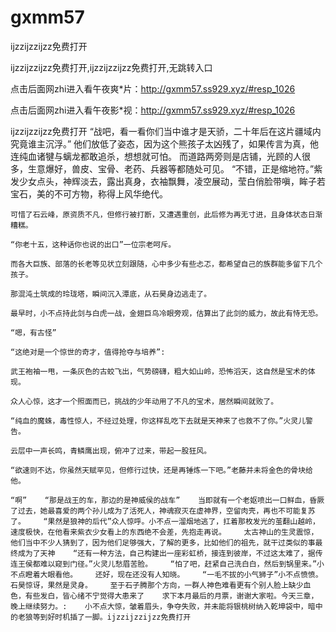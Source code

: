 # gxmm57
ijzzijzzijzz免费打开

ijzzijzzijzz免费打开,ijzzijzzijzz免费打开,无跳转入口

点击后面网zhi进入看午夜爽*片：http://gxmm57.ss929.xyz/#resp_1026

点击后面网zhi进入看午夜影*视：http://gxmm57.ss929.xyz/#resp_1026

ijzzijzzijzz免费打开    “战吧，看一看你们当中谁才是天骄，二十年后在这片疆域内究竟谁主沉浮。”    他们放低了姿态，因为这个熊孩子太凶残了，如果传言为真，他连纯血诸犍与螭龙都敢追杀，想想就可怕。    而道路两旁则是店铺，光顾的人很多，生意爆好，兽皮、宝骨、老药、兵器等都随处可见。    “不错，正是缩地符。”紫发少女点头，神辉淡去，露出真身，衣袖飘舞，凌空展动，莹白俏脸带嗔，眸子若宝石，美的不可方物，称得上风华绝代。

    可惜了石云峰，原资质不凡，但修行被打断，又遭遇重创，此后修为再无寸进，且身体状态日渐糟糕。

    “你老十五，这种话你也说的出口”一位宗老呵斥。

    而各大巨族、部落的长老等见状立刻跟随，心中多少有些忐忑，都希望自己的族群能多留下几个孩子。

    那混沌土筑成的玲珑塔，瞬间沉入潭底，从石昊身边逃走了。

    最早时，小不点持此剑与白虎一战，金翅巨鸟冷眼旁观，估算出了此剑的威力，故此有恃无恐。

    “嗯，有古怪”

    “这绝对是一个惊世的奇才，值得抢夺与培养”:

    武王袍袖一甩，一条灰色的古蛟飞出，气势磅礴，粗大如山岭，恐怖滔天，这自然是宝术的体现。

    众人心惊，这才一个照面而已，挑战的少年动用了不凡的宝术，居然瞬间就败了。

    “纯血的魔蛛，毒性惊人，不经过处理，你这样乱吃下去就是天神来了也救不了你。”火灵儿警告。

    云层中一声长鸣，青鳞鹰出现，俯冲了过来，带起一股狂风。

    “欲速则不达，你虽然天赋罕见，但修行过快，还是再锤炼一下吧。”老藤并未将金色的骨块给他。

    “啊”    “那是战王的车，那边的是神威侯的战车”    当即就有一个老妪喷出一口鲜血，昏厥了过去，她最喜爱的两个孙儿成为了活死人，神魂寂灭在虚神界，空留肉壳，再也不可能复苏了。    “果然是狼神的后代”众人惊呼。小不点一溜烟地逃了，扛着那枚发光的茧翻山越岭，速度极快，在他看来紫衣少女看上的东西绝不会差，先抱走再说。    太古神山的生灵震惊，他们当中不少人猜到了，因为他们足够强大，了解的更多，比如他们的祖先，就干过类似的事最终成为了天神    “还有一种方法，自己构建出一座彩虹桥，接连到彼岸，不过这太难了，据传连王侯都难以窥到门径。”火灵儿愁眉苦脸。    “怕了吧，赶紧自己洗白白，然后到锅里来。”小不点瞪着大眼看他。    还好，现在还没有人知晓。    “一毛不拔的小气狮子”小不点愤愤。    石昊惊讶，果然是灵身。    至于石子腾那个方向，一群人神色难看更有个别人脸上缺少血色，有些发白，皆心绪不宁觉得大患来了    求下本月最后的月票，谢谢大家啦。今天三章，晚上继续努力。:    小不点大惊，皱着眉头，争夺失败，并未能将银桃树纳入乾坤袋中，暗中的老狼等到好时机插了一脚。ijzzijzzijzz免费打开
